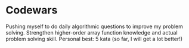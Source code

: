 # Codewars

Pushing myself to do daily algorithmic questions to improve my problem solving. Strengthen higher-order array function knowledge and actual problem solving skill. Personal best: 5 kata (so far, I will get a lot better!)
